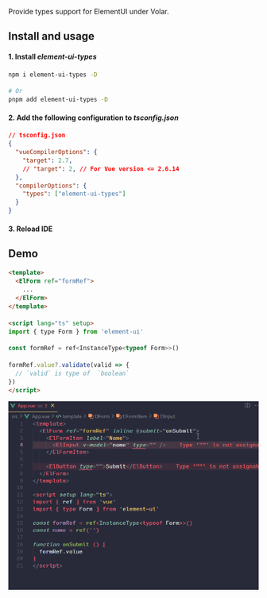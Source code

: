 Provide types support for ElementUI under Volar.

## Install and usage

#### 1. Install _element-ui-types_


```bash
npm i element-ui-types -D

# Or
pnpm add element-ui-types -D
```

#### 2. Add the following configuration to _tsconfig.json_

```json
// tsconfig.json
{
  "vueCompilerOptions": {
    "target": 2.7,
    // "target": 2, // For Vue version <= 2.6.14
  },
  "compilerOptions": {
    "types": ["element-ui-types"]
  }
}
```

#### 3. Reload IDE

## Demo

```html
<template>
  <ElForm ref="formRef">
    ...
  </ElForm>
</template>

<script lang="ts" setup>
import { type Form } from 'element-ui'

const formRef = ref<InstanceType<typeof Form>>()

formRef.value?.validate(valid => {
  // `valid` is type of  `boolean`
})
</script>
```

![](https://raw.githubusercontent.com/satrong/element-ui-types/main/demo.gif)
